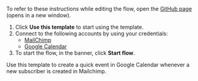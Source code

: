 To refer to these instructions while editing the flow, open the [GitHub page](https://github.com/ot4i/app-connect-templates/tree/main/resources/markdown/Create%20a%20quick%20event%20in%20Google%20Calendar%20when%20a%20new%20subscriber%20is%20created%20in%20Mailchimp_instructions.md) (opens in a new window).

1. Click **Use this template** to start using the template.
2. Connect to the following accounts by using your credentials:
   - [MailChimp](https://ibm.biz/acmailchimp) 
   - [Google Calendar](https://www.ibm.com/docs/en/app-connect/containers_cd?topic=apps-googlecalendar)
3. To start the flow, in the banner, click **Start flow**.

Use this template to create a quick event in Google Calendar whenever a new subscriber is created in Mailchimp.




